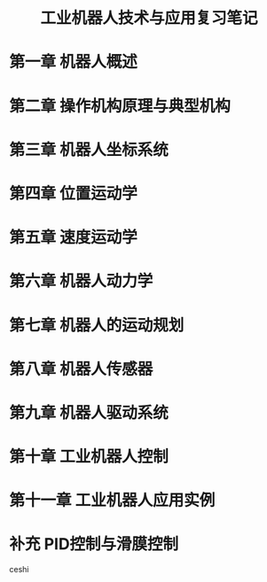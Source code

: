 # <center>工业机器人技术与应用复习笔记</center>


# 第一章 机器人概述


# 第二章 操作机构原理与典型机构



# 第三章 机器人坐标系统




# 第四章 位置运动学


# 第五章 速度运动学



# 第六章 机器人动力学



# 第七章 机器人的运动规划


# 第八章 机器人传感器



# 第九章 机器人驱动系统




# 第十章 工业机器人控制


# 第十一章 工业机器人应用实例



# 补充   PID控制与滑膜控制



ceshi